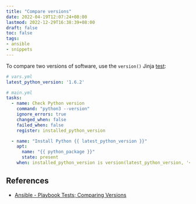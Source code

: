 ```yaml
---
title: "Compare versions"
date: 2022-04-19T12:07:24+08:00
lastmod: 2022-12-29T16:38:39+08:00
draft: false
toc: false
tags:
- ansible
- snippets
---
```


To compare two versions of software, use the `version()` Jinja
[test](https://docs.ansible.com/ansible/latest/playbook_guide/playbooks_tests.html#comparing-versions):

```yaml
# vars.yml
latest_python_version: '1.6.2'
```

```yaml
# main.yml
tasks:
  - name: Check Python version
    command: "python3 --version"
    ignore_errors: true
    changed_when: false
    failed_when: false
    register: installed_python_version

  - name: "Install Python {{ latest_python_version }}"
    apt:
      name: "{{ python_package }}"
      state: present
    when: installed_python_version is version(latest_python_version, '<')
```

## References
- [Ansible - Playbook Tests; Comparing Versions](https://docs.ansible.com/ansible/latest/playbook_guide/playbooks_tests.html#comparing-versions)

